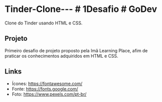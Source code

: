 # Tinder-Clone--- #  1Desafio # GoDev
Clone do Tinder usando HTML e CSS.

##  Projeto
Primeiro desafio de projeto proposto pela Imã Learning Place, afim de praticar os conhecimentos adquiridos em HTML e CSS.

## Links
- Ícones: https://fontawesome.com/
- Fonte: https://fonts.google.com/
- Foto: https://www.pexels.com/pt-br/
